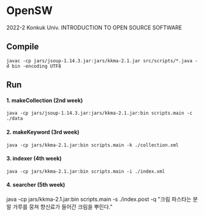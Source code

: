 # OpenSW
2022-2 Konkuk Univ. INTRODUCTION TO OPEN SOURCE SOFTWARE

## Compile
```
javac -cp jars/jsoup-1.14.3.jar:jars/kkma-2.1.jar src/scripts/*.java -d bin -encoding UTF8
```
## Run
#### 1. makeCollection (2nd week)
```
java -cp jars/jsoup-1.14.3.jar:jars/kkma-2.1.jar:bin scripts.main -c ./data
```
#### 2. makeKeyword (3rd week)
```
java -cp jars/kkma-2.1.jar:bin scripts.main -k ./collection.xml
```
#### 3. indexer (4th week)
```
java -cp jars/kkma-2.1.jar:bin scripts.main -i ./index.xml
```
#### 4. searcher (5th week)
java -cp jars/kkma-2.1.jar:bin scripts.main -s ./index.post -q "크림 파스타는 분말 가루를 뭉쳐 향신료가 들어간 크림을 뿌린다."
